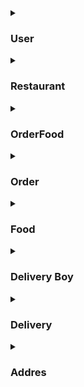 

<details>
  <summary><h3>User</h3></summary>
  
  ## User

/user

### User tem as Propriedades :

- UserId
- Name
- Pwd (Password, sera crytografada durante o Post do user)
- Email
- BirthDate
- Code (um codigo personalizado pelo usario para confirmar que é ele ao receber o pedido)
- Role (Spring security, podendo ser “admin” , “user”,”delivery”.  )
- Addresses (Lista de endereços do usuario)
- Authorities (Spring security)

### User Metodos

- getAllUsers (Retorna todos os usuarios)
- getUserById (Retorna um usuario apartir do id dele)
- getByName(Retorna uma lista dos usuarios com o nome colocado)
- getByEmail(Retorna um usuario apartir do email)
- postUserAdmin ( Posta um user com role de “admin”)
- postUser ( Posta um user com role de “user”)
- postUserRestaurant ( Posta um user com role de “restaurant”)
- postUserDelivery ( Posta um user com role de “delivery”)
- deleteById (Deleta um usuario pela Id dele)
- editUser (Edita um usuario apartir da Id)
- addAddress (Adiciona um endereço a lista de endereços do usuario apartir do Id dele)
- editAddres (Edita o endereço apartir do Id do usuario seguido pelo Id do endereço)
  
</details>

<details>
  <summary><h3>Restaurant</h3></summary>
  
  ## Restaurant

### Restaurant tem as Propriedades :

- RestaurantId
- Name
- Description
- Itens ( Lista de comidas a venda no restaraunte )
- Address
- restaurantOwner ( User ligado a esse restaurant)

### Restaurant Metodos

- getAll (Retorna todos os restaurantes)
- getById (Retorna um restaurant apartir do id dele)
- postRestaurant ( Posta um restaurant apartir do id de um usario do type restaurnt)
- putRestaurant (Edita um restaurant apartir da Id)
- deleteResturantById (Deleta um restaurant pela Id dele)
- addAddress (Adiciona um endereço do restaurant apartir do Id dele)
- editAddres (Edita o endereço do restaurante)
- aproveDelivery (Quando um usuario faz um pedido, o restaurante precisa aprovar o pedido, para não ocorrer falta de ingredientes ou outras complicaçoes, esse method precisa de o id do restaurant seguido pelo id do delivery)
- inDelivery ( Quando o entregador estiver com o pedido o restaurante teve atulizar o status do pedido,  esse method precisa de o id do restaurant seguido pelo id do delivery

  
</details>


<details>
  <summary><h3>OrderFood</h3></summary>
  ## OrderFood

Essa class serve como um item que ira para o carrinho, contendo uma comida e quantidade dela

### OrderFood tem as Propriedades :

- orderFoodId
- Food
- Quantity

### OrderFood Metodos

- getAll (Retorna todos OrderFood)
- postOrderFood ( Posta um OrderFood)


  
</details>

<details>
  <summary><h3>Order</h3></summary>
  
  ## Order

### Order tem as Propriedades :

- orderId
- user (o usuario que esta fazendo o pedido)
- address ( o endereço de entrega do pedido)
- foodsId (usado na hora de fazer o pedido, para saber quais sao os id da OrderFoods necessario para esse pedido)
- foods (List com OrderFood essa variavel é prenchida apartir do foodsId na hora do post)
- restaurant
- status ( OrderStatus é um enum)
- totalValue( total valor da compra, é prenchido quando se posta uma ordem baseado nos itens pedidos)

  ### Order Metodos

- getAll (Retorna todas as orders)
- getByUser( Retorna todas as orders feitas por um user)
- postOrder ( Posta uma Order, precisa de uma list de ID das orderFood que componhe essa order no request body,tambem precisa do id do usuario que iria fazer o pedido,seguido por addressId,seguido restaurantId)
- deleteOrderById (Deleta uma order pela Id dela)
- paidOrder ( usado para quando o pagamento é confirmado)
  
</details>

<details>
  <summary><h3>Food</h3></summary>
  ## Food

### Food tem as Propriedades :

- FoodId
- Name
- Price
- description
- stock (Opicional, durante a execução do order ele verifica se o stock foi colocado)
- category ( Lista de Categorias, Category é um Enum )
- Restaurant ( Restaurant ligado a essa comida)

### Food Metodos

- getAllFoods (Retorna todas as Comidas)
- getById (Retorna um restaurant apartir do id dele)
- getFoodByName (Retorna uma Lista de comida baseada no nome delas)
- getByCategory ( Retorna uma Lista de comida baseado na categoria delas) ADICIONAR EXCEÇAO
- postFood ( Posta uma Comida)
- putFood (Edita uma Comida apartir da Id)
- deleteById (Deleta uma comida pela Id dela)
  
  
</details>

<details>
  <summary><h3>Delivery Boy</h3></summary>
  
  ## DeliveryBoy

### DeliveryBoy tem as Propriedades :

- Id
- user  (User associado ao deliveryBoy)
- region (regiao que o delivery quer entrar fazer)
- deliveries (Lista de deliverys do entregador)

### DeliveryBoy Metodos

- getAll (Retorna todos os deliverysBoys)
- getById (um DeliveryBoy pela id)
- postDelivery (cirar um deliveryBoy, precisa do id de um usuario)
- deliveryFood ( Sinaliza que o pedido foi entregue, necessita do codigo do usuario)
- ChangeBoyRegion(muda a regiao de entra do entragador)
  
</details>

<details>
  <summary><h3>Delivery</h3></summary>
  
  ## Delivery

Ela é criada quando o pagamento é confirmado ( if the restaurnt dont aprove the money will be send back, in concept)

### Delivery tem as Propriedades :

- Id
- order  (O pedido associado com esse delivery )
- status (O status do delivery que ira aparecer para o cliente)
- selectAddress (automaticamente prenchido quando postado)
- boy (DeliveryBoy associado a esse delivery)

### Delivery Metodos

- getAll (Retorna todos os deliverys)
- getByRegionDelivery ( Retorna os deliverys baseado na regiao do deliveryBoy)
- addDeliveryboy (Liga um deliveryBoy ao delivery)
  
</details>

<details>
  <summary><h3>Addres</h3></summary>
  
## Address

### Address tem as Propriedades :

- id
- state
- typeId
- type
- city
- address(rua)

### Address Metodos

- getAll(retorna todos os endereços)
- deleteAddress(deleta um endereço baseado numa id)
  
</details>
    
    

